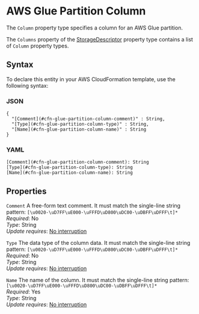 # AWS Glue Partition Column<a name="aws-properties-glue-partition-column"></a>

<a name="aws-properties-glue-partition-column-description"></a>The `Column` property type specifies a column for an AWS Glue partition\.

<a name="aws-properties-glue-partition-column-inheritance"></a> The `Columns` property of the [StorageDescriptor](aws-properties-glue-partition-storagedescriptor.md) property type contains a list of `Column` property types\.

## Syntax<a name="aws-properties-glue-partition-column-syntax"></a>

To declare this entity in your AWS CloudFormation template, use the following syntax:

### JSON<a name="aws-properties-glue-partition-column-syntax.json"></a>

```
{
  "[Comment](#cfn-glue-partition-column-comment)" : String,
  "[Type](#cfn-glue-partition-column-type)" : String,
  "[Name](#cfn-glue-partition-column-name)" : String
}
```

### YAML<a name="aws-properties-glue-partition-column-syntax.yaml"></a>

```
[Comment](#cfn-glue-partition-column-comment): String
[Type](#cfn-glue-partition-column-type): String
[Name](#cfn-glue-partition-column-name): String
```

## Properties<a name="aws-properties-glue-partition-column-properties"></a>

`Comment`  <a name="cfn-glue-partition-column-comment"></a>
A free\-form text comment\. It must match the single\-line string pattern: `[\u0020-\uD7FF\uE000-\uFFFD\uD800\uDC00-\uDBFF\uDFFF\t]*`  
 *Required*: No  
 *Type*: String  
 *Update requires*: [No interruption](using-cfn-updating-stacks-update-behaviors.md#update-no-interrupt) 

`Type`  <a name="cfn-glue-partition-column-type"></a>
The data type of the column data\. It must match the single\-line string pattern: `[\u0020-\uD7FF\uE000-\uFFFD\uD800\uDC00-\uDBFF\uDFFF\t]*`  
 *Required*: No  
 *Type*: String  
 *Update requires*: [No interruption](using-cfn-updating-stacks-update-behaviors.md#update-no-interrupt) 

`Name`  <a name="cfn-glue-partition-column-name"></a>
The name of the column\. It must match the single\-line string pattern: `[\u0020-\uD7FF\uE000-\uFFFD\uD800\uDC00-\uDBFF\uDFFF\t]*`  
 *Required*: Yes  
 *Type*: String  
 *Update requires*: [No interruption](using-cfn-updating-stacks-update-behaviors.md#update-no-interrupt) 